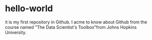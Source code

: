 # hello-world
it is my first repository in Github. I acme to know about Github from the course named "The Data Scientist's Toolbox"from Johns Hopkins University.
